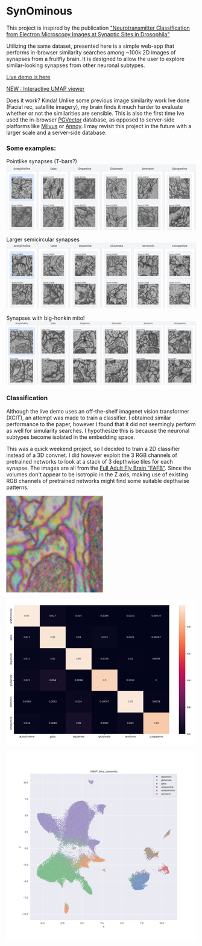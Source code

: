 # SynOminous

This project is inspired by the publication ["Neurotransmitter Classification from Electron Microscopy Images at Synaptic Sites in Drosophila"](https://www.biorxiv.org/content/10.1101/2020.06.12.148775v2)

Utilizing the same dataset, presented here is a simple web-app that performs in-browser similarity searches among ~100k 2D images of synapses from a fruitfly brain. It is designed to allow the user to explore similar-looking synapses from other neuronal subtypes.

[Live demo is here](https://cjmielke.github.io/synominous/vectorsearch.html)

[NEW : Interactive UMAP viewer](https://cjmielke.github.io/synominous/umap.html)

Does it work? Kinda! Unlike some previous image similarity work Ive done (Facial rec, satellite imagery), my brain finds it much harder to evaluate whether or not the similarities are sensible. This is also the first time Ive used the in-browser [PGVector](https://github.com/pgvector/pgvector) database, as opposed to server-side platforms like [Milvus](https://github.com/milvus-io/milvus) or [Annoy](https://github.com/spotify/annoy). I may revisit this project in the future with a larger scale and a server-side database.

### Some examples:

Pointlike synapses (T-bars?)
![pointlike](img/pointlike.png)

Larger semicircular synapses
![semicircular](img/semicircular.png)

Synapses with big-honkin mito!
![semicircular](img/humungous_mito.png)


### Classification

Although the live demo uses an off-the-shelf imagenet vision transformer (XCIT), an attempt was made to train a classifier. I obtained similar performance to the paper, however I found that it did not seemingly perform as well for simularity searches. I hypothesize this is because the neuronal subtypes become isolated in the embedding space.

This was a quick weekend project, so I decided to train a 2D classifier instead of a 3D convnet. I did however exploit the 3 RGB channels of pretrained networks to look at a stack of 3 depthwise tiles for each synapse. The images are all from the [Full Adult Fly Brain "FAFB"](https://flyconnecto.me/2023/10/18/we-mapped-the-full-adult-fly-brain/). Since the volumes don't appear to be isotropic in the Z axis, making use of existing RGB channels of pretrained networks might find some suitable depthwise patterns.

![color_tile](./img/19430040.png)

![confusion matrix](./img/cm.png)

![UMAP](./img/umaps/UMAP_fiery_spaceship.png)

